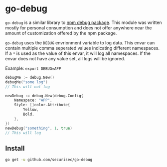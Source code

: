 # go-debug

`go-debug` is a similar library to [npm debug package](https://github.com/visionmedia/debug). This module was written mostly for personal consumption and does not offer anywhere near the amount of customization offered by the npm package.

`go-debug` uses the `DEBUG` envrionment variable to log data. This envar can contain multiple comma seperated values indicating different namespaces. If a `*` is used as the value of this envar, it will log all namespaces. If the envar does not have any value set, all logs will be ignored.

Example:
`export DEBUG=APP`
```go
debugMe := debug.New()
debugMe("some log")
// This will not log

newDebug := debug.New(debug.Config{
    Namespace: "APP",
    Style: []color.Attribute{
        Yellow,
        Bold,
    },
})
newDebug("something", 1, true)
// This will log
```

## Install
```bash
go get -u github.com/securisec/go-debug
```